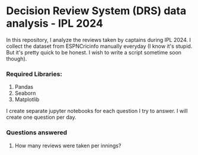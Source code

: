 # Decision Review System (DRS) data analysis - IPL 2024

In this repository, I analyze the reviews taken by captains during IPL 2024. I collect the dataset from ESPNCricinfo manually everyday (I know it's stupid. But it's pretty quick to be honest. I wish to write a script sometime soon though).

### Required Libraries:
1. Pandas
2. Seaborn
3. Matplotlib

I create separate jupyter notebooks for each question I try to answer. I will create one question per day.

### Questions answered
1. How many reviews were taken per innings?
